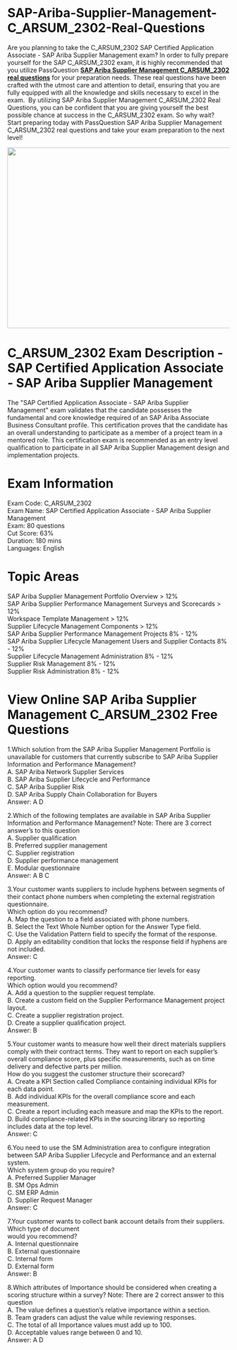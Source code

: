 # SAP-Ariba-Supplier-Management-C_ARSUM_2302-Real-Questions
<p>Are you planning to take the C_ARSUM_2302 SAP Certified Application Associate - SAP Ariba Supplier Management exam? In order to fully prepare yourself for the SAP C_ARSUM_2302 exam, it is highly recommended that you utilize PassQuestion <strong><a href="https://www.passquestion.com/c_arsum_2302.html">SAP Ariba Supplier Management C_ARSUM_2302 real questions</a></strong> for your preparation needs. These real questions have been crafted with the utmost care and attention to detail, ensuring that you are fully equipped with all the knowledge and skills necessary to excel in the exam. &nbsp;By utilizing SAP Ariba Supplier Management C_ARSUM_2302 Real Questions, you can be confident that you are giving yourself the best possible chance at success in the C_ARSUM_2302 exam. So why wait? Start preparing today with PassQuestion SAP Ariba Supplier Management C_ARSUM_2302 real questions and take your exam preparation to the next level!</p>

<p><img alt="" src="https://www.passquestion.com/uploads/pqcom/images/20230722/75560a2258de03ae17a112b84c108b9b.png" style="height:410px; width:618px" /></p>

<h1>C_ARSUM_2302 Exam Description - SAP Certified Application Associate - SAP Ariba Supplier Management</h1>

<p>The &quot;SAP Certified Application Associate - SAP Ariba Supplier Management&quot; exam validates that the candidate possesses the fundamental and core knowledge required of an SAP Ariba Associate Business Consultant profile. This certification proves that the candidate has an overall understanding to participate as a member of a project team in a mentored role. This certification exam is recommended as an entry level qualification to participate in all SAP Ariba Supplier Management design and implementation projects.</p>

<h1>Exam Information</h1>

<p>Exam Code: C_ARSUM_2302<br />
Exam Name: SAP Certified Application Associate - SAP Ariba Supplier Management<br />
Exam: 80 questions<br />
Cut Score: 63%<br />
Duration: 180 mins<br />
Languages: English</p>

<h1>Topic Areas</h1>

<p>SAP Ariba Supplier Management Portfolio Overview &gt; 12%<br />
SAP Ariba Supplier Performance Management Surveys and Scorecards &gt; 12%<br />
Workspace Template Management &gt; 12%<br />
Supplier Lifecycle Management Components &gt; 12%<br />
SAP Ariba Supplier Performance Management Projects 8% - 12%<br />
SAP Ariba Supplier Lifecycle Management Users and Supplier Contacts 8% - 12%<br />
Supplier Lifecycle Management Administration 8% - 12%<br />
Supplier Risk Management 8% - 12%<br />
Supplier Risk Administration 8% - 12%</p>

<h1>View Online SAP Ariba Supplier Management C_ARSUM_2302 Free Questions</h1>

<p>1.Which solution from the SAP Ariba Supplier Management Portfolio is unavailable for customers that currently subscribe to SAP Ariba Supplier Information and Performance Management?<br />
A. SAP Ariba Network Supplier Services<br />
B. SAP Ariba Supplier Lifecycle and Performance<br />
C. SAP Ariba Supplier Risk<br />
D. SAP Ariba Supply Chain Collaboration for Buyers<br />
Answer: A D</p>

<p>2.Which of the following templates are available in SAP Ariba Supplier Information and Performance Management? Note: There are 3 correct answer&rsquo;s to this question<br />
A. Supplier qualification<br />
B. Preferred supplier management<br />
C. Supplier registration<br />
D. Supplier performance management<br />
E. Modular questionnaire<br />
Answer: A B C</p>

<p>3.Your customer wants suppliers to include hyphens between segments of their contact phone numbers when completing the external registration questionnaire.<br />
Which option do you recommend?<br />
A. Map the question to a field associated with phone numbers.<br />
B. Select the Text Whole Number option for the Answer Type field.<br />
C. Use the Validation Pattern field to specify the format of the response.<br />
D. Apply an editability condition that locks the response field if hyphens are not included.<br />
Answer: C</p>

<p>4.Your customer wants to classify performance tier levels for easy reporting.<br />
Which option would you recommend?<br />
A. Add a question to the supplier request template.<br />
B. Create a custom field on the Supplier Performance Management project layout.<br />
C. Create a supplier registration project.<br />
D. Create a supplier qualification project.<br />
Answer: B</p>

<p>5.Your customer wants to measure how well their direct materials suppliers comply with their contract terms. They want to report on each supplier&rsquo;s overall compliance score, plus specific measurements, such as on time delivery and defective parts per million.<br />
How do you suggest the customer structure their scorecard?<br />
A. Create a KPI Section called Compliance containing individual KPIs for each data point.<br />
B. Add individual KPIs for the overall compliance score and each measurement.<br />
C. Create a report including each measure and map the KPIs to the report.<br />
D. Build compliance-related KPIs in the sourcing library so reporting includes data at the top level.<br />
Answer: C</p>

<p>6.You need to use the SM Administration area to configure integration between SAP Ariba Supplier Lifecycle and Performance and an external system.<br />
Which system group do you require?<br />
A. Preferred Supplier Manager<br />
B. SM Ops Admin<br />
C. SM ERP Admin<br />
D. Supplier Request Manager<br />
Answer: C</p>

<p>7.Your customer wants to collect bank account details from their suppliers.<br />
Which type of document<br />
would you recommend?<br />
A. Internal questionnaire<br />
B. External questionnaire<br />
C. Internal form<br />
D. External form<br />
Answer: B</p>

<p>8.Which attributes of Importance should be considered when creating a scoring structure within a survey? Note: There are 2 correct answer to this question<br />
A. The value defines a question&rsquo;s relative importance within a section.<br />
B. Team graders can adjust the value while reviewing responses.<br />
C. The total of all Importance values must add up to 100.<br />
D. Acceptable values range between 0 and 10.<br />
Answer: A D</p>
